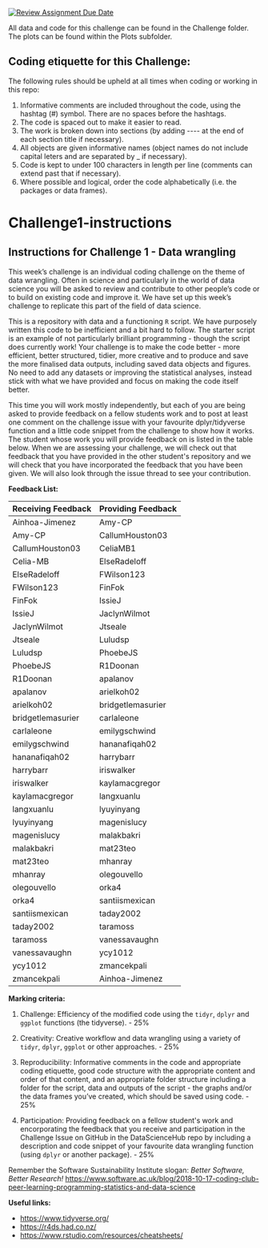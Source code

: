 [![Review Assignment Due Date](https://classroom.github.com/assets/deadline-readme-button-24ddc0f5d75046c5622901739e7c5dd533143b0c8e959d652212380cedb1ea36.svg)](https://classroom.github.com/a/Ff5bahz9)

All data and code for this challenge can be found in the Challenge folder. The plots can be found within the Plots subfolder. 

## Coding etiquette for this Challenge:
The following rules should be upheld at all times when coding or working in this repo:
1. Informative comments are included throughout the code, using the hashtag (#) symbol. There are no spaces before the hashtags. 
2. The code is spaced out to make it easier to read.
3. The work is broken down into sections (by adding ---- at the end of each section title if necessary).
4. All objects are given informative names (object names do not include capital leters and are separated by _ if necessary).
5. Code is kept to under 100 characters in length per line (comments can extend past that if necessary).
6. Where possible and logical, order the code alphabetically (i.e. the packages or data frames).


# Challenge1-instructions
## Instructions for Challenge 1 - Data wrangling

This week’s challenge is an individual coding challenge on the theme of data wrangling. Often in science and particularly in the world of data science you will be asked to review and contribute to other people’s code or to build on existing code and improve it. We have set up this week’s challenge to replicate this part of the field of data science.

This is a repository with data and a functioning `R` script. We have purposely written this code to be inefficient and a bit hard to follow. The starter script is an example of not particularly brilliant programming - though the script does currently work! Your challenge is to make the code better - more efficient, better structured, tidier, more creative and to produce and save the more finalised data outputs, including saved data objects and figures. No need to add any datasets or improving the statistical analyses, instead stick with what we have provided and focus on making the code itself better.  

This time you will work mostly independently, but each of you are being asked to provide feedback on a fellow students work and to post at least one comment on the challenge issue with your favourite dplyr/tidyverse function and a little code snippet from the challenge to show how it works. The student whose work you will provide feedback on is listed in the table below. When we are assessing your challenge, we will check out that feedback that you have provided in the other student's repository and we will check that you have incorporated the feedback that you have been given. We will also look through the issue thread to see your contribution.

__Feedback List:__ 

| Receiving Feedback | Providing Feedback |
| ---- | ---- |
Ainhoa-Jimenez |	Amy-CP
Amy-CP |	CallumHouston03
CallumHouston03	| CeliaMB1
Celia-MB |	ElseRadeloff
ElseRadeloff |	FWilson123
FWilson123 |	FinFok
FinFok |	IssieJ
IssieJ |	JaclynWilmot
JaclynWilmot |	Jtseale
Jtseale |	Luludsp
Luludsp |	PhoebeJS
PhoebeJS |	R1Doonan
R1Doonan |	apalanov
apalanov |	arielkoh02
arielkoh02 |	bridgetlemasurier
bridgetlemasurier |	carlaleone
carlaleone |	emilygschwind
emilygschwind |	hananafiqah02
hananafiqah02 |	harrybarr
harrybarr |	iriswalker
iriswalker | kaylamacgregor
kaylamacgregor | langxuanlu
langxuanlu | lyuyinyang
lyuyinyang | magenislucy
magenislucy |	malakbakri
malakbakri |	mat23teo
mat23teo | mhanray
mhanray |	olegouvello
olegouvello |	orka4
orka4 |	santiismexican
santiismexican |	taday2002
taday2002 |	taramoss
taramoss | vanessavaughn
vanessavaughn |	ycy1012
ycy1012 |	zmancekpali
zmancekpali |	Ainhoa-Jimenez



__Marking criteria:__

1. Challenge: Efficiency of the modified code using the `tidyr`, `dplyr` and `ggplot` functions (the tidyverse). - 25%

2. Creativity: Creative workflow and data wrangling using a variety of `tidyr`, `dplyr`, `ggplot` or other approaches. - 25%

3. Reproducibility: Informative comments in the code and appropriate coding etiquette, good code structure with the appropriate content and order of that content, and an appropriate folder structure including a folder for the script, data and outputs of the script - the graphs and/or the data frames you’ve created, which should be saved using code. - 25%

4. Participation: Providing feedback on a fellow student's work and encorporating the feedback that you receive and participation in the Challenge Issue on GitHub in the DataScienceHub repo by including a description and code snippet of your favourite data wrangling function (using `dplyr` or another package). - 25%

Remember the Software Sustainability Institute slogan: *Better Software, Better Research!*
https://www.software.ac.uk/blog/2018-10-17-coding-club-peer-learning-programming-statistics-and-data-science

__Useful links:__

- https://www.tidyverse.org/
- https://r4ds.had.co.nz/
- https://www.rstudio.com/resources/cheatsheets/
